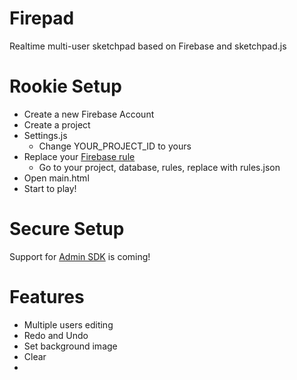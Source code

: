 # Firepad

Realtime multi-user sketchpad based on Firebase and sketchpad.js

# Rookie Setup

* Create a new Firebase Account
* Create a project
* Settings.js
  * Change YOUR_PROJECT_ID to yours
* Replace your [Firebase rule](https://firebase.google.com/docs/database/security/)
	* Go to your project, database, rules, replace with rules.json
* Open main.html
* Start to play!

# Secure Setup

Support for [Admin SDK](https://firebase.google.com/docs/admin/setup) is coming!

# Features

* Multiple users editing
* Redo and Undo
* Set background image
* Clear
* 